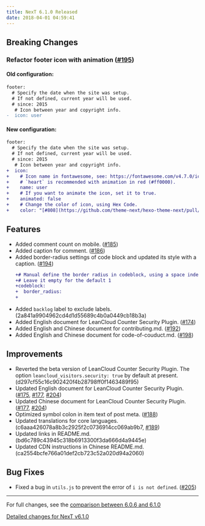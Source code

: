 ```yaml
---
title: NexT 6.1.0 Released
date: 2018-04-01 04:59:41
---
```


## Breaking Changes

### Refactor footer icon with animation ([#195](https://github.com/theme-next/hexo-theme-next/pull/195))

#### Old configuration:

```diff
footer:
  # Specify the date when the site was setup.
  # If not defined, current year will be used.
  # since: 2015
   # Icon between year and copyright info.
-  icon: user
```

#### New configuration:

```diff
footer:
  # Specify the date when the site was setup.
  # If not defined, current year will be used.
  # since: 2015
   # Icon between year and copyright info.
+  icon:
+    # Icon name in fontawesome, see: https://fontawesome.com/v4.7.0/icons
+    # `heart` is recommended with animation in red (#ff0000).
+    name: user
+    # If you want to animate the icon, set it to true.
+    animated: false
+    # Change the color of icon, using Hex Code.
+    color: "[#808](https://github.com/theme-next/hexo-theme-next/pull/808)080"
```

## Features

- Added comment count on mobile. ([#185](https://github.com/theme-next/hexo-theme-next/pull/185))
- Added caption for comment. ([#186](https://github.com/theme-next/hexo-theme-next/pull/186))
- Added border-radius settings of code block and updated its style with a caption. ([#194](https://github.com/theme-next/hexo-theme-next/pull/194))
  ```diff
  +# Manual define the border radius in codeblock, using a space indent.
  +# Leave it empty for the default 1
  +codeblock:
  +  border_radius:
  +
  ```
- Added `backlog` label to exclude labels. (2a841a9904962cd4d1d55689c4b0a0449cb18b3a)
- Added English document for LeanCloud Counter Security Plugin. ([#174](https://github.com/theme-next/hexo-theme-next/pull/174))
- Added English and Chinese document for contributing.md. ([#192](https://github.com/theme-next/hexo-theme-next/pull/192))
- Added English and Chinese document for code-of-couduct.md. ([#198](https://github.com/theme-next/hexo-theme-next/pull/198))

## Improvements

- Reverted the beta version of LeanCloud Counter Security Plugin. The option `leancloud_visitors.security: true` by default at present. (d297cf55c16c902420f4b28798ff0f1463489f95)
- Updated English document for LeanCloud Counter Security Plugin. ([#175](https://github.com/theme-next/hexo-theme-next/pull/175), [#177](https://github.com/theme-next/hexo-theme-next/pull/177), [#204](https://github.com/theme-next/hexo-theme-next/pull/204))
- Updated Chinese document for LeanCloud Counter Security Plugin. ([#177](https://github.com/theme-next/hexo-theme-next/pull/177), [#204](https://github.com/theme-next/hexo-theme-next/pull/204))
- Optimized symbol colon in item text of post meta. ([#188](https://github.com/theme-next/hexo-theme-next/pull/188))
- Updated translations for core languages. (c6aaa426078a8b3c2925f2c0736914cc069ab9b7, [#189](https://github.com/theme-next/hexo-theme-next/pull/189))
- Updated links in README.md. (bd6c789c43945c318b6913300f3da666d4a9445e)
- Updated CDN instructions in Chinese README.md. (ca2554bcfe766a01def2cb723c52a020d94a2060)

## Bug Fixes

- Fixed a bug in `utils.js` to prevent the error of `i is not defined`. ([#205](https://github.com/theme-next/hexo-theme-next/pull/205))

***

For full changes, see the [comparison between 6.0.6 and 6.1.0](https://github.com/theme-next/hexo-theme-next/compare/v6.0.6...v6.1.0)

[Detailed changes for NexT v6.1.0](https://github.com/theme-next/hexo-theme-next/releases/tag/v6.1.0)
